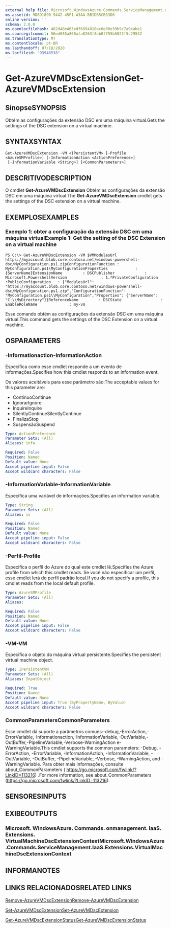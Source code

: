 ```yaml
---
external help file: Microsoft.WindowsAzure.Commands.ServiceManagement.dll-Help.xml
ms.assetid: 9D6D1890-9442-45F1-A3AA-BB1DB5CB33D6
online version: ''
schema: 2.0.0
ms.openlocfilehash: 462d40e463edf6894810ac6e00e39b9c7a9eabe1
ms.sourcegitcommit: 56ed085a868afa8263f8eb0f755b5822f5c29532
ms.translationtype: MT
ms.contentlocale: pt-BR
ms.lasthandoff: 07/18/2020
ms.locfileid: "93946538"
---
```

# <span data-ttu-id="72ac2-101">Get-AzureVMDscExtension</span><span class="sxs-lookup"><span data-stu-id="72ac2-101">Get-AzureVMDscExtension</span></span>

## <span data-ttu-id="72ac2-102">Sinopse</span><span class="sxs-lookup"><span data-stu-id="72ac2-102">SYNOPSIS</span></span>
<span data-ttu-id="72ac2-103">Obtém as configurações da extensão DSC em uma máquina virtual.</span><span class="sxs-lookup"><span data-stu-id="72ac2-103">Gets the settings of the DSC extension on a virtual machine.</span></span>

## <span data-ttu-id="72ac2-104">SYNTAX</span><span class="sxs-lookup"><span data-stu-id="72ac2-104">SYNTAX</span></span>

```
Get-AzureVMDscExtension -VM <IPersistentVM> [-Profile <AzureSMProfile>] [-InformationAction <ActionPreference>]
 [-InformationVariable <String>] [<CommonParameters>]
```

## <span data-ttu-id="72ac2-105">DESCRITIVO</span><span class="sxs-lookup"><span data-stu-id="72ac2-105">DESCRIPTION</span></span>
<span data-ttu-id="72ac2-106">O cmdlet **Get-AzureVMDscExtension** Obtém as configurações da extensão DSC em uma máquina virtual.</span><span class="sxs-lookup"><span data-stu-id="72ac2-106">The **Get-AzureVMDscExtension** cmdlet gets the settings of the DSC extension on a virtual machine.</span></span>

## <span data-ttu-id="72ac2-107">EXEMPLOS</span><span class="sxs-lookup"><span data-stu-id="72ac2-107">EXAMPLES</span></span>

### <span data-ttu-id="72ac2-108">Exemplo 1: obter a configuração da extensão DSC em uma máquina virtual</span><span class="sxs-lookup"><span data-stu-id="72ac2-108">Example 1: Get the setting of the DSC Extension on a virtual machine</span></span>
```
PS C:\> Get-AzureVMDscExtension -VM $VMModulesUrl
https://myaccount.blob.core.contoso.net/windows-powershell-dsc/MyConfiguration.ps1.zipConfigurationFunction : MyConfiguration.ps1\MyConfigurationProperties            : {ServerName}ExtensionName         : DSCPublisher             : Microsoft.PowershellVersion               : 1.*PrivateConfiguration  :PublicConfiguration   : {"ModulesUrl": "https://myaccount.blob.core.contoso.net/windows-powershell-dsc/MyConfiguration.ps1.zip","ConfigurationFunction": "MyConfiguration.ps1\\MyConfiguration","Properties": {"ServerName": "C:\\MyDirectory"}}ReferenceName         : DSCState                 : EnableRoleName              : my-vm
```

<span data-ttu-id="72ac2-109">Esse comando obtém as configurações da extensão DSC em uma máquina virtual.</span><span class="sxs-lookup"><span data-stu-id="72ac2-109">This command gets the settings of the DSC Extension on a virtual machine.</span></span>

## <span data-ttu-id="72ac2-110">OS</span><span class="sxs-lookup"><span data-stu-id="72ac2-110">PARAMETERS</span></span>

### <span data-ttu-id="72ac2-111">-Informationaction</span><span class="sxs-lookup"><span data-stu-id="72ac2-111">-InformationAction</span></span>
<span data-ttu-id="72ac2-112">Especifica como esse cmdlet responde a um evento de informações.</span><span class="sxs-lookup"><span data-stu-id="72ac2-112">Specifies how this cmdlet responds to an information event.</span></span>

<span data-ttu-id="72ac2-113">Os valores aceitáveis para esse parâmetro são:</span><span class="sxs-lookup"><span data-stu-id="72ac2-113">The acceptable values for this parameter are:</span></span>

- <span data-ttu-id="72ac2-114">Contínuo</span><span class="sxs-lookup"><span data-stu-id="72ac2-114">Continue</span></span>
- <span data-ttu-id="72ac2-115">Ignorar</span><span class="sxs-lookup"><span data-stu-id="72ac2-115">Ignore</span></span>
- <span data-ttu-id="72ac2-116">Inquire</span><span class="sxs-lookup"><span data-stu-id="72ac2-116">Inquire</span></span>
- <span data-ttu-id="72ac2-117">SilentlyContinue</span><span class="sxs-lookup"><span data-stu-id="72ac2-117">SilentlyContinue</span></span>
- <span data-ttu-id="72ac2-118">Finaliza</span><span class="sxs-lookup"><span data-stu-id="72ac2-118">Stop</span></span>
- <span data-ttu-id="72ac2-119">Suspensão</span><span class="sxs-lookup"><span data-stu-id="72ac2-119">Suspend</span></span>

```yaml
Type: ActionPreference
Parameter Sets: (All)
Aliases: infa

Required: False
Position: Named
Default value: None
Accept pipeline input: False
Accept wildcard characters: False
```

### <span data-ttu-id="72ac2-120">-InformationVariable</span><span class="sxs-lookup"><span data-stu-id="72ac2-120">-InformationVariable</span></span>
<span data-ttu-id="72ac2-121">Especifica uma variável de informações.</span><span class="sxs-lookup"><span data-stu-id="72ac2-121">Specifies an information variable.</span></span>

```yaml
Type: String
Parameter Sets: (All)
Aliases: iv

Required: False
Position: Named
Default value: None
Accept pipeline input: False
Accept wildcard characters: False
```

### <span data-ttu-id="72ac2-122">-Perfil</span><span class="sxs-lookup"><span data-stu-id="72ac2-122">-Profile</span></span>
<span data-ttu-id="72ac2-123">Especifica o perfil do Azure do qual este cmdlet lê.</span><span class="sxs-lookup"><span data-stu-id="72ac2-123">Specifies the Azure profile from which this cmdlet reads.</span></span>
<span data-ttu-id="72ac2-124">Se você não especificar um perfil, esse cmdlet lerá do perfil padrão local.</span><span class="sxs-lookup"><span data-stu-id="72ac2-124">If you do not specify a profile, this cmdlet reads from the local default profile.</span></span>

```yaml
Type: AzureSMProfile
Parameter Sets: (All)
Aliases: 

Required: False
Position: Named
Default value: None
Accept pipeline input: False
Accept wildcard characters: False
```

### <span data-ttu-id="72ac2-125">-VM</span><span class="sxs-lookup"><span data-stu-id="72ac2-125">-VM</span></span>
<span data-ttu-id="72ac2-126">Especifica o objeto da máquina virtual persistente.</span><span class="sxs-lookup"><span data-stu-id="72ac2-126">Specifies the persistent virtual machine object.</span></span>

```yaml
Type: IPersistentVM
Parameter Sets: (All)
Aliases: InputObject

Required: True
Position: Named
Default value: None
Accept pipeline input: True (ByPropertyName, ByValue)
Accept wildcard characters: False
```

### <span data-ttu-id="72ac2-127">CommonParameters</span><span class="sxs-lookup"><span data-stu-id="72ac2-127">CommonParameters</span></span>
<span data-ttu-id="72ac2-128">Esse cmdlet dá suporte a parâmetros comuns:-debug,-ErrorAction,-ErrorVariable,-Informationaction,-InformationVariable,-OutVariable,-OutBuffer,-PipelineVariable,-Verbose-WarningAction e-WarningVariable.</span><span class="sxs-lookup"><span data-stu-id="72ac2-128">This cmdlet supports the common parameters: -Debug, -ErrorAction, -ErrorVariable, -InformationAction, -InformationVariable, -OutVariable, -OutBuffer, -PipelineVariable, -Verbose, -WarningAction, and -WarningVariable.</span></span> <span data-ttu-id="72ac2-129">Para obter mais informações, consulte about_CommonParameters ( https://go.microsoft.com/fwlink/?LinkID=113216) .</span><span class="sxs-lookup"><span data-stu-id="72ac2-129">For more information, see about_CommonParameters (https://go.microsoft.com/fwlink/?LinkID=113216).</span></span>

## <span data-ttu-id="72ac2-130">SENSORES</span><span class="sxs-lookup"><span data-stu-id="72ac2-130">INPUTS</span></span>

## <span data-ttu-id="72ac2-131">EXIBE</span><span class="sxs-lookup"><span data-stu-id="72ac2-131">OUTPUTS</span></span>

### <span data-ttu-id="72ac2-132">Microsoft. WindowsAzure. Commands. onmanagement. IaaS. Extensions. VirtualMachineDscExtensionContext</span><span class="sxs-lookup"><span data-stu-id="72ac2-132">Microsoft.WindowsAzure.Commands.ServiceManagement.IaaS.Extensions.VirtualMachineDscExtensionContext</span></span>

## <span data-ttu-id="72ac2-133">INFORMA</span><span class="sxs-lookup"><span data-stu-id="72ac2-133">NOTES</span></span>

## <span data-ttu-id="72ac2-134">LINKS RELACIONADOS</span><span class="sxs-lookup"><span data-stu-id="72ac2-134">RELATED LINKS</span></span>

[<span data-ttu-id="72ac2-135">Remove-AzureVMDscExtension</span><span class="sxs-lookup"><span data-stu-id="72ac2-135">Remove-AzureVMDscExtension</span></span>](./Remove-AzureVMDscExtension.md)

[<span data-ttu-id="72ac2-136">Set-AzureVMDscExtension</span><span class="sxs-lookup"><span data-stu-id="72ac2-136">Set-AzureVMDscExtension</span></span>](./Set-AzureVMDscExtension.md)

[<span data-ttu-id="72ac2-137">Get-AzureVMDscExtensionStatus</span><span class="sxs-lookup"><span data-stu-id="72ac2-137">Get-AzureVMDscExtensionStatus</span></span>](./Get-AzureVMDscExtensionStatus.md)


